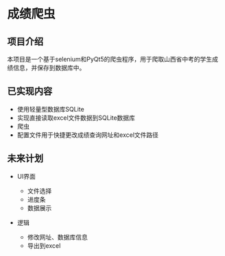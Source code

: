# 成绩爬虫
## 项目介绍
本项目是一个基于selenium和PyQt5的爬虫程序，用于爬取山西省中考的学生成绩信息，并保存到数据库中。


## 已实现内容
* 使用轻量型数据库SQLite
* 实现直接读取excel文件数据到SQLite数据库
* 爬虫
* 配置文件用于快捷更改成绩查询网址和excel文件路径

## 未来计划
* UI界面
  * 文件选择
  * 进度条
  * 数据展示
  
* 逻辑
  * 修改网址、数据库信息
  * 导出到excel

   